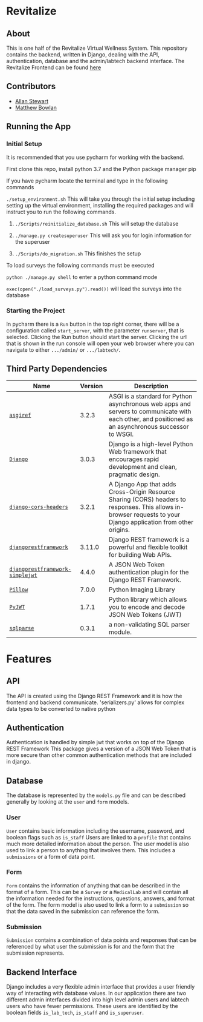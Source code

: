 # Revitalize

## About

This is one half of the Revitalize Virtual Wellness System. This repository contains the backend, written in Django, dealing with the API, authentication, database and the admin/labtech backend interface. The Revitalize Frontend can be found [here](https://github.com/LMSkippy/revitalize-vws-app)

## Contributors

* [Allan Stewart](mailto:astewart@upei.ca)
* [Matthew Bowlan](mailto:mbowlan@upei.ca)

## Running the App

### Initial Setup

It is recommended that you use pycharm for working with the backend. 

First clone this repo, install python 3.7 and the Python package manager pip

If you have pycharm locate the terminal and type in the following commands

`./setup_environment.sh` This will take you through the initial setup including setting up the virtual environment, installing the required packages and will instruct you to run the following commands.

1) `./Scripts/reinitialize_database.sh` This will setup the database

2) `./manage.py createsuperuser` This will ask you for login information for the superuser

3) `./Scripts/do_migration.sh` This finishes the setup

To load surveys the following commands must be executed

`python ./manage.py shell` to enter a python command mode

`exec(open("./load_surveys.py").read())` will load the surveys into the database

### Starting the Project

In pycharm there is a `Run` button in the top right corner, there will be a configuration called `start_server`, with the parameter `runserver`, that is selected. Clicking the Run button should start the server. Clicking the url that is shown in the run console will open your web browser where you can navigate to either `.../admin/` or `.../labtech/`.

## Third Party Dependencies

Name | Version | Description
-----|---------|------------
[`asgiref`](https://github.com/django/asgiref) | 3.2.3 | ASGI is a standard for Python asynchronous web apps and servers to communicate with each other, and positioned as an asynchronous successor to WSGI.
[`Django`](https://www.djangoproject.com/) | 3.0.3 | Django is a high-level Python Web framework that encourages rapid development and clean, pragmatic design.
[`django-cors-headers`](https://github.com/adamchainz/django-cors-headers) | 3.2.1 | A Django App that adds Cross-Origin Resource Sharing (CORS) headers to responses. This allows in-browser requests to your Django application from other origins.
[`djangorestframework`](https://www.django-rest-framework.org/) | 3.11.0 | Django REST framework is a powerful and flexible toolkit for building Web APIs.
[`djangorestframework-simplejwt`](https://github.com/SimpleJWT/django-rest-framework-simplejwt) | 4.4.0 | A JSON Web Token authentication plugin for the Django REST Framework.
[`Pillow`](https://pillow.readthedocs.io/en/stable/) | 7.0.0 | Python Imaging Library
[`PyJWT`](https://pyjwt.readthedocs.io/en/latest/) | 1.7.1 | Python library which allows you to encode and decode JSON Web Tokens (JWT)
[`sqlparse`](https://pypi.org/project/sqlparse/) | 0.3.1 | a non-validating SQL parser module.

# Features

## API
The API is created using the Django REST Framework and it is how the frontend and backend communicate. 
'serializers.py' allows for complex data types to be converted to native python

## Authentication
Authentication is handled by simple jwt that works on top of the Django REST Framework
This package gives a version of a JSON Web Token that is more secure than other common authentication methods that are included in django.

## Database
The database is represented by the `models.py` file and can be described generally by looking at the `user` and `form` models.

### User
`User` contains basic information including the username, password, and boolean flags such as `is_staff`
Users are linked to a `profile` that contains much more detailed information about the person.
The user model is also used to link a person to anything that involves them. This includes a `submissions` or a form of data point.

### Form
`Form` contains the information of anything that can be described in the format of a form. This can be a `Survey` or a `MedicalLab` and will contain all the information needed for the instructions, questions, answers, and format of the form.
The form model is also used to link a form to a `submission` so that the data saved in the submission can reference the form.

### Submission
`Submission` contains a combination of data points and responses that can be referenced by what user the submission is for and the form that the submission represents. 

## Backend Interface
Django includes a very flexible admin interface that provides a user friendly way of interacting with database values. In our application there are two different admin interfaces divided into high level admin users and labtech users who have fewer permissions. These users are identified by the boolean fields `is_lab_tech`, `is_staff` and `is_superuser`.
